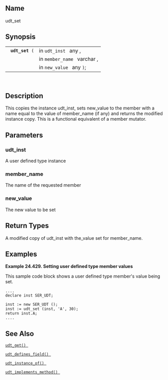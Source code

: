 <div>

<div>

</div>

<div>

## Name

udt_set

</div>

<div>

## Synopsis

<div>

|                      |                             |
|----------------------|-----------------------------|
| ` `**`udt_set`**` (` | in `udt_inst ` any ,        |
|                      | in `member_name ` varchar , |
|                      | in `new_value ` any `)`;    |

<div>

 

</div>

</div>

</div>

<div>

## Description

This copies the instance udt_inst, sets new_value to the member with a
name equal to the value of member_name (if any) and returns the modified
instance copy. This is a functional equivalent of a member mutator.

</div>

<div>

## Parameters

<div>

### udt_inst

A user defined type instance

</div>

<div>

### member_name

The name of the requested member

</div>

<div>

### new_value

The new value to be set

</div>

</div>

<div>

## Return Types

A modified copy of udt_inst with the_value set for member_name.

</div>

<div>

## Examples

<div>

**Example 24.429. Setting user defined type member values**

<div>

This sample code block shows a user defined type member's value being
set.

``` screen
....
declare inst SER_UDT;

inst := new SER_UDT ();
inst := udt_set (inst, 'A', 30);
return inst.A;
....
```

</div>

</div>

  

</div>

<div>

## See Also

<a href="fn_udt_get.html" class="link" title="udt_get"><code
class="function">udt_get() </code></a>

<a href="fn_udt_defines_field.html" class="link"
title="udt_defines_field"><code
class="function">udt_defines_field() </code></a>

<a href="fn_udt_instance_of.html" class="link"
title="udt_instance_of"><code
class="function">udt_instance_of() </code></a>

<a href="fn_udt_implements_method.html" class="link"
title="udt_implements_method"><code
class="function">udt_implements_method() </code></a>

</div>

</div>
